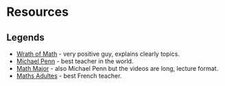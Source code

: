 # Resources

## Legends
- [Wrath of Math](https://www.youtube.com/@WrathofMath/playlists) - very positive guy, explains clearly topics.
- [Michael Penn](https://www.youtube.com/@MichaelPennMath/playlists) - best teacher in the world.
- [Math Major](https://www.youtube.com/@mathmajor) - also Michael Penn but the videos are long, lecture format.
- [Maths Adultes](https://www.youtube.com/@MathsAdultes/playlists) - best French teacher.
